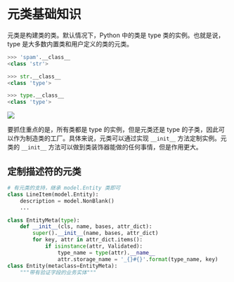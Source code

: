 # 元类基础知识

元类是构建类的类。默认情况下，Python 中的类是 type 类的实例。也就是说，type 是大多数内置类和用户定义的类的元类。

```python
>>> 'spam'.__class__
<class 'str'>

>>> str.__class__
<class 'type'>

>>> type.__class__
<class 'type'>
```

![](https://nzjia-1.oss-cn-shenzhen.aliyuncs.com/20190420004432.png)

要抓住重点的是，所有类都是 type 的实例，但是元类还是 type 的子类，因此可以作为制造类的工厂。具体来说，元类可以通过实现 `__init__` 方法定制实例。元类的 `__init__` 方法可以做到类装饰器能做的任何事情，但是作用更大。

## 定制描述符的元类

```python
# 有元类的支持，继承 model.Entity 类即可
class LineItem(model.Entity):
    description = model.NonBlank()
    ...
```

```python
class EntityMeta(type):
    def __init__(cls, name, bases, attr_dict):
        super().__init__(name, bases, attr_dict)
        for key, attr in attr_dict.items():
            if isinstance(attr, Validated):
                type_name = type(attr).__name__
                attr.storage_name = '_{}#{}'.format(type_name, key)
class Entity(metaclass=EntityMeta):
    """带有验证字段的业务实体"""
```

